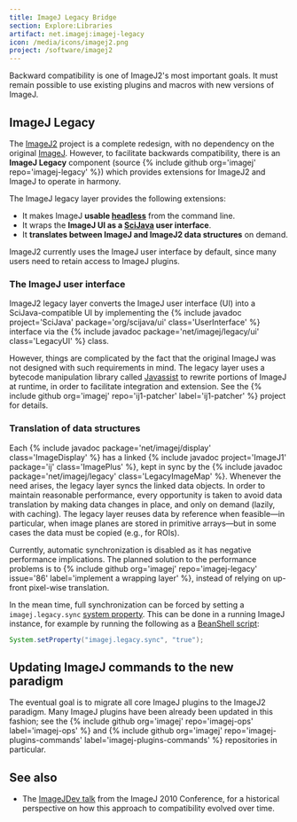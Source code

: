 ```yaml
---
title: ImageJ Legacy Bridge
section: Explore:Libraries
artifact: net.imagej:imagej-legacy
icon: /media/icons/imagej2.png
project: /software/imagej2
---
```


Backward compatibility is one of ImageJ2's most important goals. It must remain possible to use existing plugins and macros with new versions of ImageJ.

## ImageJ Legacy

The [ImageJ2](/software/imagej2) project is a complete redesign, with no dependency on the original [ImageJ](/software/imagej). However, to facilitate backwards compatibility, there is an **ImageJ Legacy** component (source {% include github org='imagej' repo='imagej-legacy' %}) which provides extensions for ImageJ2 and ImageJ to operate in harmony.

The ImageJ legacy layer provides the following extensions:

-   It makes ImageJ **usable [headless](/learn/headless)** from the command line.
-   It wraps the **ImageJ UI as a [SciJava](/libs/scijava) user interface**.
-   It **translates between ImageJ and ImageJ2 data structures** on demand.

ImageJ2 currently uses the ImageJ user interface by default, since many users need to retain access to ImageJ plugins.

### The ImageJ user interface

ImageJ2 legacy layer converts the ImageJ user interface (UI) into a SciJava-compatible UI by implementing the {% include javadoc project='SciJava' package='org/scijava/ui' class='UserInterface' %} interface via the {% include javadoc package='net/imagej/legacy/ui' class='LegacyUI' %} class.

However, things are complicated by the fact that the original ImageJ was not designed with such requirements in mind. The legacy layer uses a bytecode manipulation library called [Javassist](/develop/javassist) to rewrite portions of ImageJ at runtime, in order to facilitate integration and extension. See the {% include github org='imagej' repo='ij1-patcher' label='ij1-patcher' %} project for details.

### Translation of data structures

Each {% include javadoc package='net/imagej/display' class='ImageDisplay' %} has a linked {% include javadoc project='ImageJ1' package='ij' class='ImagePlus' %}, kept in sync by the {% include javadoc package='net/imagej/legacy' class='LegacyImageMap' %}. Whenever the need arises, the legacy layer syncs the linked data objects. In order to maintain reasonable performance, every opportunity is taken to avoid data translation by making data changes in place, and only on demand (lazily, with caching). The legacy layer reuses data by reference when feasible—in particular, when image planes are stored in primitive arrays—but in some cases the data must be copied (e.g., for ROIs).

Currently, automatic synchronization is disabled as it has negative performance implications. The planned solution to the performance problems is to {% include github org='imagej' repo='imagej-legacy' issue='86' label='implement a wrapping layer' %}, instead of relying on up-front pixel-wise translation.

In the mean time, full synchronization can be forced by setting a `imagej.legacy.sync` [system property](https://docs.oracle.com/javase/tutorial/essential/environment/sysprop.html). This can be done in a running ImageJ instance, for example by running the following as a [BeanShell script](/scripting/beanshell):

```java
System.setProperty("imagej.legacy.sync", "true");
```

## Updating ImageJ commands to the new paradigm

The eventual goal is to migrate all core ImageJ plugins to the ImageJ2 paradigm. Many ImageJ plugins have been already been updated in this fashion; see the {% include github org='imagej' repo='imagej-ops' label='imagej-ops' %} and {% include github org='imagej' repo='imagej-plugins-commands' label='imagej-plugins-commands' %} repositories in particular.

## See also

-   The [ImageJDev talk](https://conference.imagej.net/2010/curtis-rueden/2010-10-27-ImageJDev.pdf) from the ImageJ 2010 Conference, for a historical perspective on how this approach to compatibility evolved over time.
